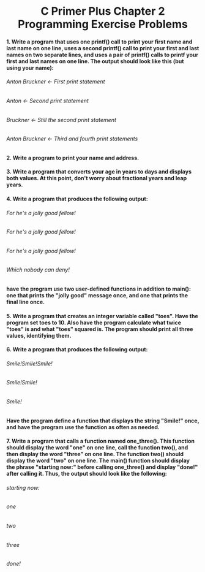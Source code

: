 # <center> C Primer Plus Chapter 2 Programming Exercise Problems

#### 1. Write a program that uses one printf() call to print your first name and last name on one line, uses a second printf() call to print your first and last names on two separate lines, and uses a pair of printf() calls to printf your first and last names on one line. The output should look like this (but using your name):

###### Anton Bruckner <- First print statement
###### Anton          <- Second print statement
###### Bruckner       <- Still the second print statement
###### Anton Bruckner <- Third and fourth print statements

#### 2. Write a program to print your name and address.

#### 3. Write a program that converts your age in years to days and displays both values. At this point, don't worry about fractional years and leap years.

#### 4. Write a program that produces the following output:

###### For he's a jolly good fellow!
###### For he's a jolly good fellow!
###### For he's a jolly good fellow!
###### Which nobody can deny!

#### have the program use two user-defined functions in addition to main(): one that prints the "jolly good" message once, and one that prints the final line once.

#### 5. Write a program that creates an integer variable called "toes". Have the program set toes to 10. Also have the program calculate what twice "toes" is and what "toes" squared is. The program should print all three values, identifying them. 

#### 6. Write a program that produces the following output:

###### Smile!Smile!Smile!
###### Smile!Smile!
###### Smile!

#### Have the program define a function that displays the string "Smile!" once, and have the program use the function as often as needed.

#### 7. Write a program that calls a function named one_three(). This function should display the word "one" on one line, call the function two(), and then display the word "three" on one line. The function two() should display the word "two" on one line. The main() function should display the phrase "starting now:" before calling one_three() and display "done!" after calling it. Thus, the output should look like the following:

###### starting now:
###### one
###### two
###### three
###### done!
